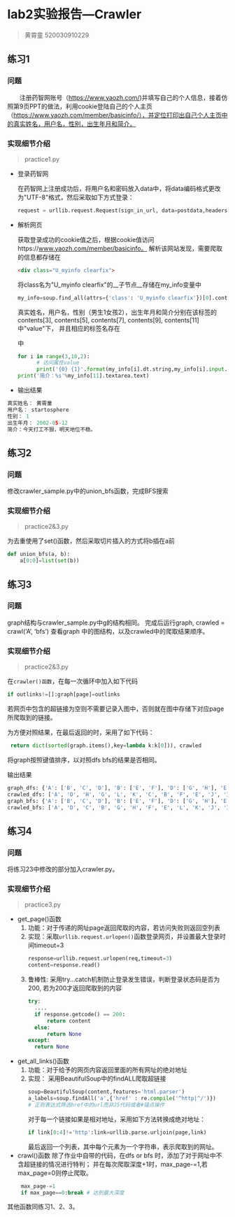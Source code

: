 # lab2实验报告—Crawler
> 黄霄童 520030910229
## 练习1
### 问题
&emsp;&emsp;注册药智网账号（https://www.yaozh.com/)并填写自己的个人信息，接着仿照第9页PPT的做法，利用cookie登陆自己的个人主页（https://www.yaozh.com/member/basicinfo/），并定位打印出自己个人主页中的真实姓名，用户名，性别，出生年月和简介。

### 实现细节介绍
> practice1.py
+ 登录药智网
  
  在药智网上注册成功后，将用户名和密码放入data中，将data编码格式更改为"UTF-8"格式，然后采取如下方式登录：
  ```Python
  request = urllib.request.Request(sign_in_url, data=postdata,headers = dict(Referer = sign_in_url))
  ```
+ 解析网页
  
  获取登录成功的cookie值之后，根据cookie值访问https://www.yaozh.com/member/basicinfo。
  解析该网站发现，需要爬取的信息都存储在
  ```html
  <div class="U_myinfo clearfix">
  ```
  将class名为"U_myinfo clearfix"的__子节点__存储在my_info变量中
  ```Python
  my_info=soup.find_all(attrs={'class': 'U_myinfo clearfix'})[0].contents
  ```
  真实姓名，用户名，性别（男生1女孩2），出生年月和简介分别在该标签的contents[3], contents[5], contents[7], contents[9], contents[11]中"value"下， 并且相应的标签名存在<dt>中
  ```Python
  for i in range(3,10,2):
        # 访问属性value
        print('{0} {1}'.format(my_info[i].dt.string,my_info[i].input.attrs['value']))
  print('简介：%s'%my_info[11].textarea.text)
  ```

+ 输出结果
```Python
真实姓名： 黄霄童
用户名： startosphere
性别： 1
出生年月： 2002-05-12
简介：今天打工不狠，明天地位不稳。
```

## 练习2
### 问题
修改crawler_sample.py中的union_bfs函数，完成BFS搜索
### 实现细节介绍
> practice2&3.py

为去重使用了set()函数，然后采取切片插入的方式将b插在a前
```Python
def union_bfs(a, b):
    a[0:0]=list(set(b))
```
## 练习3
### 问题
graph结构与crawler_sample.py中g的结构相同。
完成后运行graph, crawled = crawl(‘A’, ‘bfs’) 
查看graph 中的图结构，以及crawled中的爬取结果顺序。
### 实现细节介绍
> practice2&3.py

在``crawler()函数``，在每一次循环中加入如下代码
```Python
if outlinks!=[]:graph[page]=outlinks
```
若网页中包含的超链接为空则不需要记录入图中，否则就在图中存储下对应page所爬取到的链接。

为方便对照结果，在最后返回的时，采用了如下代码：
```Python
 return dict(sorted(graph.items(),key=lambda k:k[0])), crawled
```
将graph按照键值排序，以对照dfs bfs的结果是否相同。

输出结果
```Python
graph_dfs: {'A': ['B', 'C', 'D'], 'B': ['E', 'F'], 'D': ['G', 'H'], 'E': ['I', 'J'], 'G': ['K', 'L']}
crawled_dfs: ['A', 'D', 'H', 'G', 'L', 'K', 'C', 'B', 'F', 'E', 'J', 'I']
graph_bfs: {'A': ['B', 'C', 'D'], 'B': ['E', 'F'], 'D': ['G', 'H'], 'E': ['I', 'J'], 'G': ['K', 'L']}
crawled_bfs: ['A', 'D', 'C', 'B', 'G', 'H', 'F', 'E', 'L', 'K', 'J', 'I']
```
## 练习4
### 问题
将练习23中修改的部分加入crawler.py。
### 实现细节介绍
> practice3.py

+ get_page()函数
   1. 功能：对于传递的网址page返回爬取的内容，若访问失败则返回空列表
   2. 实现：采取``urllib.request.urlopen()``函数登录网页，并设置最大登录时间timeout=3
      ```Python
      response=urllib.request.urlopen(req,timeout=3)
      content=response.read()
      ```
   3. 鲁棒性: 采用try...catch机制防止登录发生错误，判断登录状态码是否为200, 若为200才返回爬取到的内容
      ```Python
      try:
        ....
        if response.getcode() == 200:
            return content
        else:
            return None
      except:
        return None
      ```
+ get_all_links()函数
  1. 功能：对于给予的网页内容返回里面的所有网址的绝对地址
  2. 实现：
        采用BeautifulSoup中的findALL爬取超链接
        ```Python
        soup=BeautifulSoup(content,features='html.parser')
        a_labels=soup.findAll('a',{'href' : re.compile('^http|^/')})
        # 正则表达式筛选href中的url而非JS代码或者#锚点操作
        ```
        对于每一个链接如果是相对地址，采用如下方法转换成绝对地址：
        ```Python
        if link[0:4]!='http':link=urllib.parse.urljoin(page,link)
        ```
        最后返回一个列表，其中每个元素为一个字符串，表示爬取到的网址。
+ crawl()函数
   除了作业中自带的代码，在dfs or bfs 时，添加了对于网址中不含超链接的情况进行特判；
   并在每次爬取深度+1时，max_page-=1,若max_page=0则停止爬取。
   ```Python
    max_page-=1
    if max_page==0:break # 达到最大深度
   ```
其他函数同练习1、2、3。





